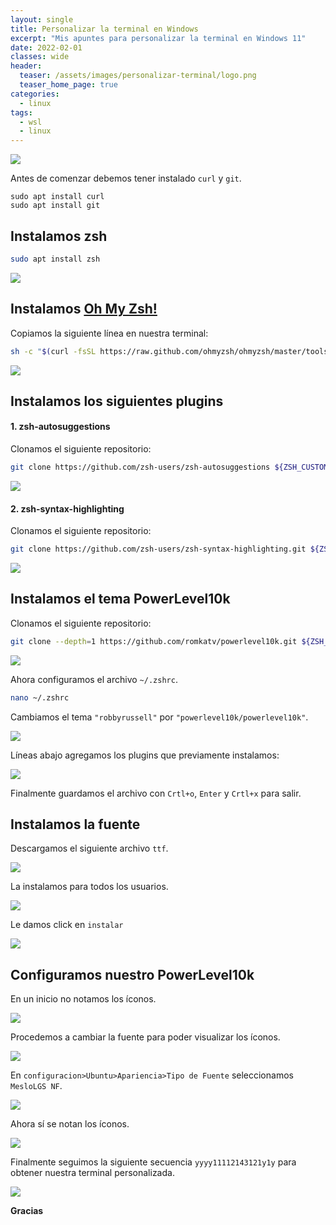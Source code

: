 ```yaml
---
layout: single
title: Personalizar la terminal en Windows
excerpt: "Mis apuntes para personalizar la terminal en Windows 11"
date: 2022-02-01
classes: wide
header:
  teaser: /assets/images/personalizar-terminal/logo.png
  teaser_home_page: true
categories:
  - linux
tags:  
  - wsl
  - linux
---
```


![](/assets/images/personalizar-terminal/logo.png)

Antes de comenzar debemos tener instalado `curl` y `git`.

    sudo apt install curl
    sudo apt install git

## Instalamos zsh

```sh
sudo apt install zsh
```

![](/assets/images/personalizar-terminal/1.png)

## Instalamos [Oh My Zsh!](https://github.com/zsh-users/zsh-autosuggestions/blob/master/INSTALL.md#oh-my-zsh)

Copiamos la siguiente línea en nuestra terminal:

```sh
sh -c "$(curl -fsSL https://raw.github.com/ohmyzsh/ohmyzsh/master/tools/install.sh)"
```

![](/assets/images/personalizar-terminal/2.png)

## Instalamos los siguientes plugins

#### 1. zsh-autosuggestions

Clonamos el siguiente repositorio:

```sh
git clone https://github.com/zsh-users/zsh-autosuggestions ${ZSH_CUSTOM:-~/.oh-my-zsh/custom}/plugins/zsh-autosuggestions
```

![](/assets/images/personalizar-terminal/3.png)

#### 2. zsh-syntax-highlighting

Clonamos el siguiente repositorio:

```sh
git clone https://github.com/zsh-users/zsh-syntax-highlighting.git ${ZSH_CUSTOM:-~/.oh-my-zsh/custom}/plugins/zsh-syntax-highlighting
```

![](/assets/images/personalizar-terminal/4.png)

## Instalamos el tema PowerLevel10k

Clonamos el siguiente repositorio:

```sh
git clone --depth=1 https://github.com/romkatv/powerlevel10k.git ${ZSH_CUSTOM:-$HOME/.oh-my-zsh/custom}/themes/powerlevel10k
```

![](/assets/images/personalizar-terminal/5.png)

Ahora configuramos el archivo `~/.zshrc`.

```sh
nano ~/.zshrc
```

Cambiamos el tema `"robbyrussell"` por `"powerlevel10k/powerlevel10k"`.

![](/assets/images/personalizar-terminal/6.png)

Líneas abajo agregamos los plugins que previamente instalamos:

![](/assets/images/personalizar-terminal/7.png)

Finalmente guardamos el archivo con `Crtl+o`, `Enter` y `Crtl+x` para salir.

## Instalamos la fuente

Descargamos el siguiente archivo `ttf`.

![](/assets/images/personalizar-terminal/8.png)

La instalamos para todos los usuarios.

![](/assets/images/personalizar-terminal/9.png)

Le damos click en `instalar`

![](/assets/images/personalizar-terminal/10.png)

## Configuramos nuestro PowerLevel10k

En un inicio no notamos los íconos.

![](/assets/images/personalizar-terminal/11.png)

Procedemos a cambiar la fuente para poder visualizar los íconos.

![](/assets/images/personalizar-terminal/12.png)

En `configuracion>Ubuntu>Apariencia>Tipo de Fuente` seleccionamos `MesloLGS NF`.

![](/assets/images/personalizar-terminal/13.png)

Ahora sí se notan los íconos.

![](/assets/images/personalizar-terminal/14.png)

Finalmente seguimos la siguiente secuencia `yyyy11112143121y1y` para obtener nuestra terminal personalizada.

![](/assets/images/personalizar-terminal/15.png)

**Gracias**
